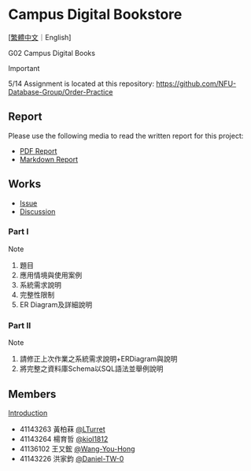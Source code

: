 # Campus Digital Bookstore

[[繁體中文](./README.md)｜English]

G02 Campus Digital Books

> [!IMPORTANT]
> 5/14 Assignment is located at this repository:
> <https://github.com/NFU-Database-Group/Order-Practice>

## Report

Please use the following media to read the written report for this project:

- [PDF Report](https://github.com/NFU-Database-Group/Campus-Digital-Bookstore/releases/download/1.0/Campus-Digital-Bookstore.pdf)
- [Markdown Report](./docs/partI/README.md)

## Works

- [Issue](https://github.com/NFU-Database-Group/Project-Library/issues)
- [Discussion](https://github.com/NFU-Database-Group/Project-Library/discussions)

### Part I

> [!NOTE]
>
> 1. 題目
> 2. 應用情境與使用案例
> 3. 系統需求說明
> 4. 完整性限制
> 5. ER Diagram及詳細說明

### Part II

> [!NOTE]
>
> 1. 請修正上次作業之系統需求說明+ERDiagram與說明
> 2. 將完整之資料庫Schema以SQL語法並舉例說明

## Members

[Introduction](./docs/members/README.md)  

- 41143263 黃柏菻 [@LTurret](https://github.com/LTurret)
- 41143264 楊育哲 [@kiol1812](https://github.com/kiol1812)
- 41136102 王又鋐 [@Wang-You-Hong](https://github.com/Wang-You-Hong)
- 41143226 洪家鈞 [@Daniel-TW-0](https://github.com/Daniel-TW-0)
